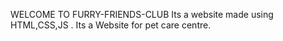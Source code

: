 WELCOME TO FURRY-FRIENDS-CLUB 
Its a website made using HTML,CSS,JS . Its a Website for pet care centre.
